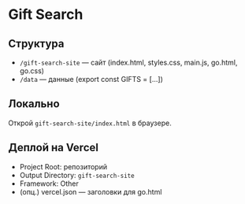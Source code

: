 # Gift Search

## Структура
- `/gift-search-site` — сайт (index.html, styles.css, main.js, go.html, go.css)
- `/data` — данные (export const GIFTS = [...])

## Локально
Открой `gift-search-site/index.html` в браузере.

## Деплой на Vercel
- Project Root: репозиторий
- Output Directory: `gift-search-site`
- Framework: Other
- (опц.) vercel.json — заголовки для go.html

